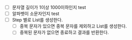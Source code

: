* [ ] 문자열 길이가 1이상 1000이하인지 test
* [ ] 알파벳이 소문자인지 test
* [ ] Step 별로 List<Character>를 생성한다.
  * [ ] 중복 문자가 있으면 중복 문자를 제외하고 List<Character>를 생성한다.
  * [ ] 중복된 문자가 없으면 종료하고 결과를 반환한다.